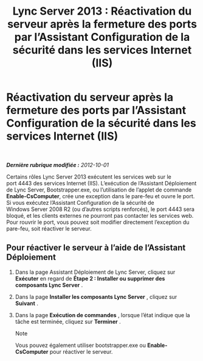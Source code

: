 ﻿---
title: 'Lync Server 2013 : Réactivation du serveur après la fermeture des ports par l’Assistant Configuration de la sécurité dans les services Internet (IIS)'
TOCTitle: Réactivation du serveur après la fermeture des ports par l’Assistant Configuration de la sécurité dans les services Internet (IIS)
ms:assetid: cb8e17cf-f8c1-4099-b63b-c242d656c26a
ms:mtpsurl: https://technet.microsoft.com/fr-fr/library/Gg398851(v=OCS.15)
ms:contentKeyID: 49298876
ms.date: 05/20/2016
mtps_version: v=OCS.15
ms.translationtype: HT
---

# Réactivation du serveur après la fermeture des ports par l’Assistant Configuration de la sécurité dans les services Internet (IIS)

 

_**Dernière rubrique modifiée :** 2012-10-01_

Certains rôles Lync Server 2013 exécutent les services web sur le port 4443 des services Internet (IIS). L’exécution de l’Assistant Déploiement de Lync Server, Bootstrapper.exe, ou l’utilisation de l’applet de commande **Enable-CsComputer**, crée une exception dans le pare-feu et ouvre le port. Si vous exécutez l’Assistant Configuration de la sécurité de Windows Server 2008 R2 (ou d’autres scripts renforcés), le port 4443 sera bloqué, et les clients externes ne pourront pas contacter les services web. Pour rouvrir le port, vous pouvez soit modifier directement l’exception du pare-feu, soit réactiver le serveur.

## Pour réactiver le serveur à l’aide de l’Assistant Déploiement

1.  Dans la page Assistant Déploiement de Lync Server, cliquez sur **Exécuter** en regard de **Étape 2 : Installer ou supprimer des composants Lync Server** .

2.  Dans la page **Installer les composants Lync Server** , cliquez sur **Suivant** .

3.  Dans la page **Exécution de commandes** , lorsque l’état indique que la tâche est terminée, cliquez sur **Terminer** .
    
    > [!NOTE]  
    > Vous pouvez également utiliser bootstrapper.exe ou <strong>Enable-CsComputer</strong> pour réactiver le serveur.
